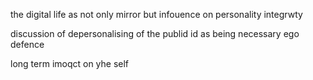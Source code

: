 the digital life as not only mirror but infouence on personality integrwty 


discussion of depersonalising of the publid id as being necessary ego defence


long term imoqct on yhe self 
